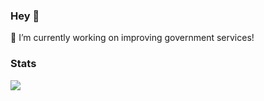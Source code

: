 ### Hey 👋

💬  I’m currently working on improving government services! 

### Stats
![](https://github-readme-stats.vercel.app/api?username=WORTI3&count_private=true&show_icons=true&hide=issues&theme=github_dark)
<!--
**WORTI3/WORTI3** is a ✨ _special_ ✨ repository because its `README.md` (this file) appears on your GitHub profile.

Here are some ideas to get you started:

- 🔭 I’m currently working on ...
- 🌱 I’m currently learning ...
- 👯 I’m looking to collaborate on ...
- 🤔 I’m looking for help with ...
- 💬 Ask me about ...
- 📫 How to reach me: ...
- 😄 Pronouns: ...
- ⚡ Fun fact: ...
-->
